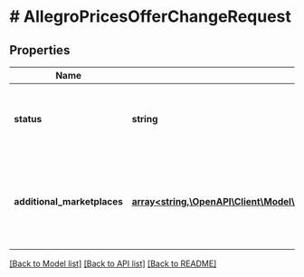 # # AllegroPricesOfferChangeRequest

## Properties

Name | Type | Description | Notes
------------ | ------------- | ------------- | -------------
**status** | **string** | Use it to update the consent on the base marketplace of the offer. | [optional]
**additional_marketplaces** | [**array<string,\OpenAPI\Client\Model\AllegroPricesAccountChangeRequestAdditionalMarketplacesValue>**](AllegroPricesAccountChangeRequestAdditionalMarketplacesValue.md) | Use it to update the consent on marketplaces other than the base marketplace of the offer. | [optional]

[[Back to Model list]](../../README.md#models) [[Back to API list]](../../README.md#endpoints) [[Back to README]](../../README.md)
